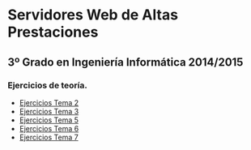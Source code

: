 Servidores Web de Altas Prestaciones
====================================
3º Grado en Ingeniería Informática 2014/2015
--------------------------------------------

### Ejercicios de teoría.
* [Ejercicios Tema 2](Tema_2/README.md)
* [Ejercicios Tema 3](Tema_3/README.md)
* [Ejercicios Tema 5](Tema_5/README.md)
* [Ejercicios Tema 6](Tema_6/README.md)
* [Ejercicios Tema 7](Tema_7/README.md)
